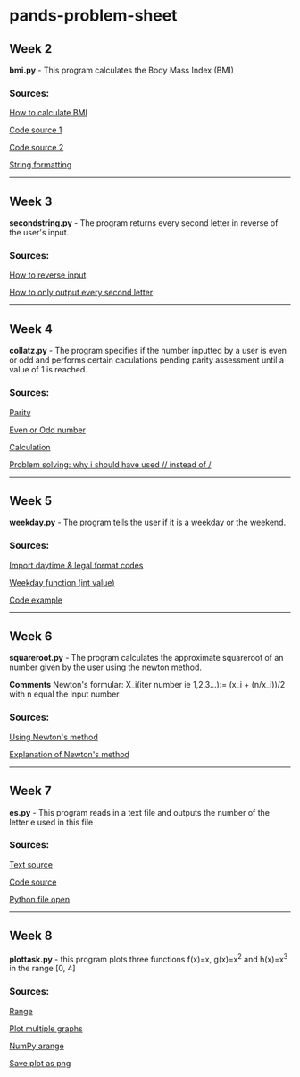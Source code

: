 # pands-problem-sheet

## Week 2 

**bmi.py** - This program calculates the Body Mass Index (BMI)

### Sources:
[How to calculate BMI](https://www.includehelp.com/python/bmi-body-mass-index-calculator.aspx)

[Code source 1](https://stackoverflow.com/questions/20405610/bmi-calculator-in-python/50386292)

[Code source 2](https://dev.to/mindninjax/how-to-build-a-bmi-calculator-in-python-4g2g)

[String formatting](https://www.datacamp.com/community/tutorials/f-string-formatting-in-python?utm_source=adwords_ppc&utm_campaignid=898687156&utm_adgroupid=48947256715&utm_device=c&utm_keyword=&utm_matchtype=b&utm_network=g&utm_adpostion=&utm_creative=332602034352&utm_targetid=aud-299261629574:dsa-429603003980&utm_loc_interest_ms=&utm_loc_physical_ms=1007850&gclid=Cj0KCQjw6-SDBhCMARIsAGbI7UiG42ET-suFypHhRT0YUFpbmL421u-V1bxqDz9oBeZ1rhRQsIaI2rEaAsbAEALw_wcB)

---

## Week 3

**secondstring.py** - The program returns every second letter in reverse of the user's input. 

### Sources: 
[How to reverse input](https://stackoverflow.com/questions/29092778/how-to-reverse-user-input-in-python)

[How to only output every second letter](https://stackoverflow.com/questions/48873854/python-printing-ever-other-letter-of-a-word)

---

## Week 4

**collatz.py** - The program specifies if the number inputted by a user is even or odd and performs certain caculations pending parity assessment until a value of 1 is reached.

### Sources: 
[Parity](https://en.wikipedia.org/wiki/Parity_(mathematics))

[Even or Odd number](https://www.programiz.com/python-programming/examples/odd-even)

[Calculation](https://stackoverflow.com/questions/33508034/making-a-collatz-program-automate-the-boring-stuff)

[Problem solving: why i should have used // instead of /](https://www.educative.io/edpresso/what-are-division-operators-in-python)

---

## Week 5 

**weekday.py** - The program tells the user if it is a weekday or the weekend. 

### Sources:
[Import daytime & legal format codes](https://www.w3schools.com/python/python_datetime.asp)

[Weekday function (int value)](https://pythontic.com/datetime/date/weekday)

[Code example](https://stackoverflow.com/questions/29384696/how-to-find-current-day-is-weekday-or-weekends-in-python)

---

## Week 6 

**squareroot.py** - The program calculates the approximate squareroot of an number given by the user using the newton method.

**Comments** Newton's formular: X_i(iter number ie 1,2,3...):= (x_i + (n/x_i))/2 with n equal the input number

### Sources: 
[Using Newton's method](https://www.geeksforgeeks.org/find-root-of-a-number-using-newtons-method/#:~:text=Let%20N%20be%20any%20number,correct%20square%20root%20of%20N.)

[Explanation of Newton's method](https://hackernoon.com/calculating-the-square-root-of-a-number-using-the-newton-raphson-method-a-how-to-guide-yr4e32zo)


---

## Week 7 

**es.py** - This program reads in a text file and outputs the number of the letter e used in this file

### Sources:
[Text source](https://time.com/4534903/moby-dick-chapter-one/)

[Code source](https://www.geeksforgeeks.org/count-the-number-of-times-a-letter-appears-in-a-text-file-in-python/)

[Python file open](https://www.w3schools.com/python/python_file_handling.asp)

---

## Week 8

**plottask.py** - this program plots three functions f(x)=x, g(x)=x<sup>2</sup> and h(x)=x<sup>3</sup> in the range [0, 4]

### Sources: 
[Range](https://matplotlib.org/stable/tutorials/introductory/pyplot.html)

[Plot multiple graphs](https://stackoverflow.com/questions/22276066/how-to-plot-multiple-functions-on-the-same-figure-in-matplotlib)

[NumPy arange](https://realpython.com/how-to-use-numpy-arange/)

[Save plot as png](https://stackabuse.com/save-plot-as-image-with-matplotlib/)